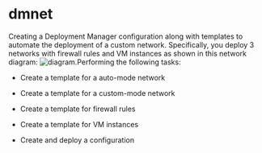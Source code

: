 # dmnet
Creating a Deployment Manager configuration along with templates to automate the deployment of a custom network. Specifically, you deploy 3 networks with firewall rules and VM instances as shown in this network diagram: ![diagram](https://cdn.qwiklabs.com/LsNKpKCFyxHoRat4u5n7JV42%2Fuf00CsElX4wIalRCUg%3D).Performing the following tasks:

- Create a template for a auto-mode network

- Create a template for a custom-mode network

- Create a template for firewall rules

- Create a template for VM instances

- Create and deploy a configuration